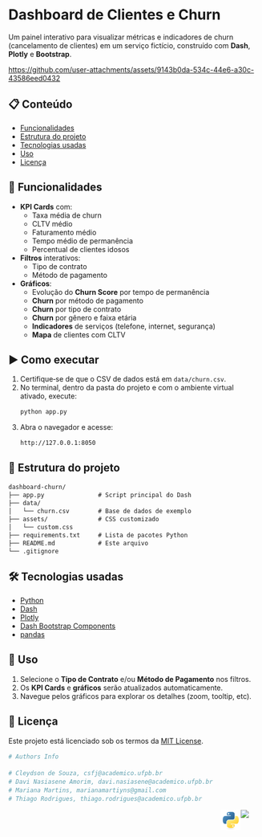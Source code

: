 # Dashboard de Clientes e Churn

Um painel interativo para visualizar métricas e indicadores de churn (cancelamento de clientes) em um serviço fictício, construído com **Dash**, **Plotly** e **Bootstrap**.


https://github.com/user-attachments/assets/9143b0da-534c-44e6-a30c-43586eed0432



## 📋 Conteúdo

- [Funcionalidades](#-funcionalidades)    
- [Estrutura do projeto](#-estrutura-do-projeto)  
- [Tecnologias usadas](#-tecnologias-usadas)  
- [Uso](#-uso)   
- [Licença](#-licença)  

## 🚀 Funcionalidades

- **KPI Cards** com:
  - Taxa média de churn
  - CLTV médio
  - Faturamento médio
  - Tempo médio de permanência
  - Percentual de clientes idosos
- **Filtros** interativos:
  - Tipo de contrato
  - Método de pagamento
- **Gráficos**:
  - Evolução do **Churn Score** por tempo de permanência  
  - **Churn** por método de pagamento  
  - **Churn** por tipo de contrato  
  - **Churn** por gênero e faixa etária  
  - **Indicadores** de serviços (telefone, internet, segurança) 
  - **Mapa** de clientes com CLTV  

## ▶️ Como executar

1. Certifique‑se de que o CSV de dados está em `data/churn.csv`.  
2. No terminal, dentro da pasta do projeto e com o ambiente virtual ativado, execute:
   ```bash
   python app.py
   ```
3. Abra o navegador e acesse:
   ```
   http://127.0.0.1:8050
   ```

## 📁 Estrutura do projeto

```text
dashboard-churn/
├── app.py               # Script principal do Dash
├── data/
│   └── churn.csv        # Base de dados de exemplo
├── assets/              # CSS customizado
│   └── custom.css
├── requirements.txt     # Lista de pacotes Python
├── README.md            # Este arquivo
└── .gitignore
```

## 🛠 Tecnologias usadas

- [Python](https://www.python.org/)  
- [Dash](https://dash.plotly.com/)  
- [Plotly](https://plotly.com/python/)  
- [Dash Bootstrap Components](https://dash-bootstrap-components.opensource.faculty.ai/)  
- [pandas](https://pandas.pydata.org/)  

## 🎯 Uso

1. Selecione o **Tipo de Contrato** e/ou **Método de Pagamento** nos filtros.  
2. Os **KPI Cards** e **gráficos** serão atualizados automaticamente.  
3. Navegue pelos gráficos para explorar os detalhes (zoom, tooltip, etc).

## 📄 Licença

Este projeto está licenciado sob os termos da [MIT License](LICENSE).

```py
# Authors Info

# Cleydson de Souza, csfj@academico.ufpb.br
# Davi Nasiasene Amorim, davi.nasiasene@academico.ufpb.br
# Mariana Martins, marianamartiyns@gmail.com
# Thiago Rodrigues, thiago.rodrigues@academico.ufpb.br
```

<img align="right" width ='40px' src ='https://img.icons8.com/?size=100&id=lOqoeP2Zy02f&format=png&color=000000'> </a>
<img align="right" width ='40px' src ='https://raw.githubusercontent.com/devicons/devicon/master/icons/python/python-original.svg'> </a>
